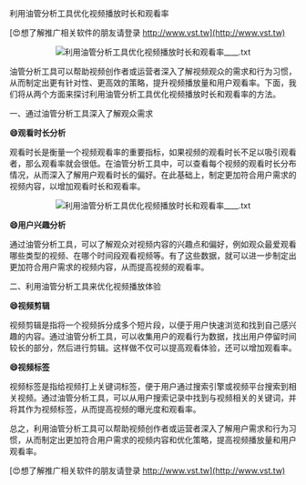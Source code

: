 利用油管分析工具优化视频播放时长和观看率

[😍想了解推广相关软件的朋友请登录 http://www.vst.tw](http://www.vst.tw)

 <center><img src="https://vst.tw/MP4/tuiguang/png/0.png" alt="利用油管分析工具优化视频播放时长和观看率____.txt"></center>

油管分析工具可以帮助视频创作者或运营者深入了解视频观众的需求和行为习惯，从而制定出更有针对性、更高效的策略，提升视频播放量和用户观看率。下面，我们将从两个方面来探讨利用油管分析工具优化视频播放时长和观看率的方法。

一、通过油管分析工具深入了解观众需求

**😄观看时长分析**

观看时长是衡量一个视频观看率的重要指标，如果视频的观看时长不足以吸引观看者，那么观看率就会很低。在油管分析工具中，可以查看每个视频的观看时长分布情况，从而深入了解用户观看时长的偏好。在此基础上，制定更加符合用户需求的视频内容，以增加观看时长和观看率。

 <center><img src="https://vst.tw/MP4/tuiguang/png/3.png" alt="利用油管分析工具优化视频播放时长和观看率____.txt"></center>

**😄用户兴趣分析**

通过油管分析工具，可以了解观众对视频内容的兴趣点和偏好，例如观众最爱观看哪些类型的视频、在哪个时间段观看视频等。有了这些数据，就可以进一步制定出更加符合用户需求的视频内容，从而提高视频的观看率。

二、利用油管分析工具来优化视频播放体验

**😄视频剪辑**

视频剪辑是指将一个视频拆分成多个短片段，以便于用户快速浏览和找到自己感兴趣的内容。通过油管分析工具，可以收集用户的观看行为数据，找出用户停留时间较长的部分，然后进行剪辑。这样做不仅可以提高观看体验，还可以增加观看率。

**😄视频标签**

视频标签是指给视频打上关键词标签，便于用户通过搜索引擎或视频平台搜索到相关视频。通过油管分析工具，可以从用户搜索记录中找到与视频相关的关键词，并将其作为视频标签，从而提高视频的曝光度和观看率。

总之，利用油管分析工具可以帮助视频创作者或运营者深入了解用户需求和行为习惯，从而制定出更加符合用户需求的视频内容和优化策略，提高视频播放量和用户观看率。

[😍想了解推广相关软件的朋友请登录 http://www.vst.tw](http://www.vst.tw)



